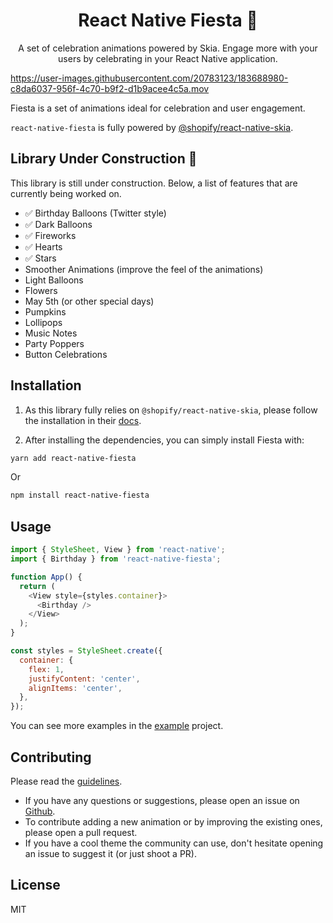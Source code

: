 <h1 align="center">React Native Fiesta 🎉</h1>

<p align="center">A set of celebration animations powered by Skia. Engage more with your users by celebrating in your React Native application.</p>

https://user-images.githubusercontent.com/20783123/183688980-c8da6037-956f-4c70-b9f2-d1b9acee4c5a.mov

Fiesta is a set of animations ideal for celebration and user engagement.

`react-native-fiesta` is fully powered by [@shopify/react-native-skia](https://shopify.github.io/react-native-skia/).

## Library Under Construction 🚧

This library is still under construction. Below, a list of features that are currently being worked on.

- ✅ Birthday Balloons (Twitter style)
- ✅ Dark Balloons
- ✅ Fireworks
- ✅ Hearts
- ✅ Stars
- Smoother Animations (improve the feel of the animations)
- Light Balloons
- Flowers
- May 5th (or other special days)
- Pumpkins
- Lollipops
- Music Notes
- Party Poppers
- Button Celebrations

## Installation

1. As this library fully relies on `@shopify/react-native-skia`, please follow the installation in their [docs](https://shopify.github.io/react-native-skia/docs/getting-started/installation).

2. After installing the dependencies, you can simply install Fiesta with:

```bash
yarn add react-native-fiesta
```

Or

```bash
npm install react-native-fiesta
```

## Usage

```js
import { StyleSheet, View } from 'react-native';
import { Birthday } from 'react-native-fiesta';

function App() {
  return (
    <View style={styles.container}>
      <Birthday />
    </View>
  );
}

const styles = StyleSheet.create({
  container: {
    flex: 1,
    justifyContent: 'center',
    alignItems: 'center',
  },
});
```

You can see more examples in the [example](./example) project.

## Contributing

Please read the [guidelines](./CONTRIBUTING.md).

- If you have any questions or suggestions, please open an issue on [Github](https://github.com/mateoguzmana/react-native-fiesta/issues).
- To contribute adding a new animation or by improving the existing ones, please open a pull request.
- If you have a cool theme the community can use, don't hesitate opening an issue to suggest it (or just shoot a PR).

## License

MIT
